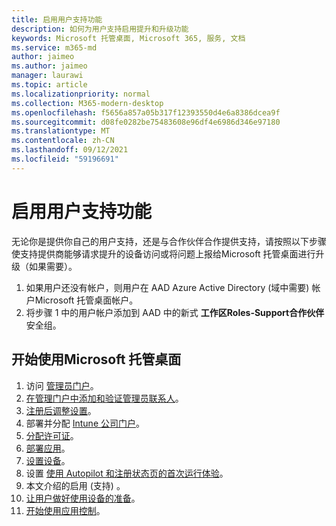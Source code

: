 ```yaml
---
title: 启用用户支持功能
description: 如何为用户支持启用提升和升级功能
keywords: Microsoft 托管桌面, Microsoft 365, 服务, 文档
ms.service: m365-md
author: jaimeo
ms.author: jaimeo
manager: laurawi
ms.topic: article
ms.localizationpriority: normal
ms.collection: M365-modern-desktop
ms.openlocfilehash: f5656a857a05b317f12393550d4e6a8386dcea9f
ms.sourcegitcommit: d08fe0282be75483608e96df4e6986d346e97180
ms.translationtype: MT
ms.contentlocale: zh-CN
ms.lasthandoff: 09/12/2021
ms.locfileid: "59196691"
---
```

# <a name="enable-user-support-features"></a>启用用户支持功能

无论你是提供你自己的用户支持，还是与合作伙伴合作提供支持，请按照以下步骤使支持提供商能够请求提升的设备访问或将问题上报给Microsoft 托管桌面进行升级（如果需要）。

1. 如果用户还没有帐户，则用户在 AAD Azure Active Directory (域中需要) 帐户Microsoft 托管桌面帐户。
2. 将步骤 1 中的用户帐户添加到 AAD 中的新式 **工作区Roles-Support合作伙伴** 安全组。

<!--when available, add link to downloadable articles at DLC--> 

## <a name="steps-to-get-started-with-microsoft-managed-desktop"></a>开始使用Microsoft 托管桌面

1. 访问 [管理员门户](access-admin-portal.md)。
1. [在管理门户中添加和验证管理员联系人](add-admin-contacts.md)。
1. [注册后调整设置](conditional-access.md)。
1. 部署并分配 [Intune 公司门户](company-portal.md)。
1. [分配许可证](assign-licenses.md)。
1. [部署应用](deploy-apps.md)。
1. [设置设备](set-up-devices.md)。
1. 设置 [使用 Autopilot 和注册状态页的首次运行体验](esp-first-run.md)。
1. 本文介绍的启用 (支持) 。
1. [让用户做好使用设备的准备](get-started-devices.md)。
1. [开始使用应用控制](get-started-app-control.md)。